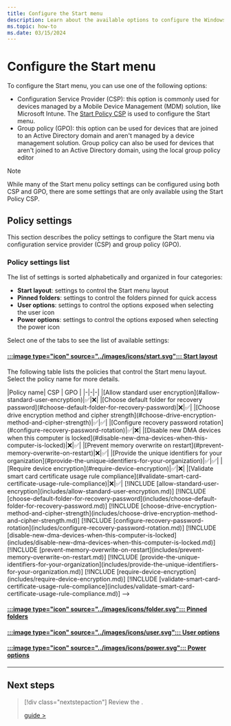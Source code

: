```yaml
---
title: Configure the Start menu
description: Learn about the available options to configure the Windows Start menu and how to configure them via Configuration Service Providers (CSP) or group policy (GPO).
ms.topic: how-to
ms.date: 03/15/2024
---
```


# Configure the Start menu

To configure the Start menu, you can use one of the following options:

- Configuration Service Provider (CSP): this option is commonly used for devices managed by a Mobile Device Management (MDM) solution, like Microsoft Intune. The [Start Policy CSP][WIN-1] is used to configure the Start menu.
- Group policy (GPO): this option can be used for devices that are joined to an Active Directory domain and aren't managed by a device management solution. Group policy can also be used for devices that aren't joined to an Active Directory domain, using the local group policy editor

> [!NOTE]
> While many of the Start menu policy settings can be configured using both CSP and GPO, there are some settings that are only available using the Start Policy CSP.

## Policy settings

This section describes the policy settings to configure the Start menu via configuration service provider (CSP) and group policy (GPO).

### Policy settings list

The list of settings is sorted alphabetically and organized in four categories:

- **Start layout**: settings to control the Start menu layout
- **Pinned folders**: settings to control the folders pinned for quick access
- **User options**: settings to control the options exposed when selecting the user icon
- **Power options**: settings to control the options exposed when selecting the power icon

Select one of the tabs to see the list of available settings:

#### [:::image type="icon" source="../images/icons/start.svg"::: **Start layout**](#tab/start)

The following table lists the policies that control the Start menu layout. Select the policy name for more details.

<!-->
|Policy name| CSP | GPO |
|-|-|-|
|[Allow standard user encryption](#allow-standard-user-encryption)|✅|❌|
|[Choose default folder for recovery password](#choose-default-folder-for-recovery-password)|❌|✅|
|[Choose drive encryption method and cipher strength](#choose-drive-encryption-method-and-cipher-strength)|✅|✅|
|[Configure recovery password rotation](#configure-recovery-password-rotation)|✅|❌|
|[Disable new DMA devices when this computer is locked](#disable-new-dma-devices-when-this-computer-is-locked)|❌|✅|
|[Prevent memory overwrite on restart](#prevent-memory-overwrite-on-restart)|❌|✅|
|[Provide the unique identifiers for your organization](#provide-the-unique-identifiers-for-your-organization)|✅|✅|
|[Require device encryption](#require-device-encryption)|✅|❌|
|[Validate smart card certificate usage rule compliance](#validate-smart-card-certificate-usage-rule-compliance)|❌|✅|

[!INCLUDE [allow-standard-user-encryption](includes/allow-standard-user-encryption.md)]
[!INCLUDE [choose-default-folder-for-recovery-password](includes/choose-default-folder-for-recovery-password.md)]
[!INCLUDE [choose-drive-encryption-method-and-cipher-strength](includes/choose-drive-encryption-method-and-cipher-strength.md)]
[!INCLUDE [configure-recovery-password-rotation](includes/configure-recovery-password-rotation.md)]
[!INCLUDE [disable-new-dma-devices-when-this-computer-is-locked](includes/disable-new-dma-devices-when-this-computer-is-locked.md)]
[!INCLUDE [prevent-memory-overwrite-on-restart](includes/prevent-memory-overwrite-on-restart.md)]
[!INCLUDE [provide-the-unique-identifiers-for-your-organization](includes/provide-the-unique-identifiers-for-your-organization.md)]
[!INCLUDE [require-device-encryption](includes/require-device-encryption.md)]
[!INCLUDE [validate-smart-card-certificate-usage-rule-compliance](includes/validate-smart-card-certificate-usage-rule-compliance.md)]
-->

#### [:::image type="icon" source="../images/icons/folder.svg"::: **Pinned folders**](#tab/folders)

#### [:::image type="icon" source="../images/icons/user.svg"::: **User options**](#tab/user)

#### [:::image type="icon" source="../images/icons/power.svg"::: **Power options**](#tab/power)

---

## Next steps

> [!div class="nextstepaction"]
> Review the .
>
>
> [guide >](guide.md)

<!--links-->

[WIN-1]: /windows/client-management/mdm/policy-csp-start


<!--

## Start

[ConfigureStartPins](/windows/client-management/mdm/policy-csp-start#configurestartpins)
[DisableContextMenus](/windows/client-management/mdm/policy-csp-start#disablecontextmenus)
[ForceStartSize](/windows/client-management/mdm/policy-csp-start#forcestartsize)
[HideAppList](/windows/client-management/mdm/policy-csp-start#hideapplist)
[HideFrequentlyUsedApps](/windows/client-management/mdm/policy-csp-start#hidefrequentlyusedapps)
[HideRecentJumplists](/windows/client-management/mdm/policy-csp-start#hiderecentjumplists)
[HideRecentlyAddedApps](/windows/client-management/mdm/policy-csp-start#hiderecentlyaddedapps)
[HideRecommendedPersonalizedSites](/windows/client-management/mdm/policy-csp-start#hiderecommendedpersonalizedsites)
[HideRecommendedSection](/windows/client-management/mdm/policy-csp-start#hiderecommendedsection)
[ImportEdgeAssets](/windows/client-management/mdm/policy-csp-start#importedgeassets)
[ShowOrHideMostUsedApps](/windows/client-management/mdm/policy-csp-start#showorhidemostusedapps)
[StartLayout](/windows/client-management/mdm/policy-csp-start#startlayout)

### Pinned folders

[AllowPinnedFolderDocuments](/windows/client-management/mdm/policy-csp-start#allowpinnedfolderdocuments)
[AllowPinnedFolderDownloads](/windows/client-management/mdm/policy-csp-start#allowpinnedfolderdownloads)
[AllowPinnedFolderFileExplorer](/windows/client-management/mdm/policy-csp-start#allowpinnedfolderfileexplorer)
[AllowPinnedFolderHomeGroup](/windows/client-management/mdm/policy-csp-start#allowpinnedfolderhomegroup)
[AllowPinnedFolderMusic](/windows/client-management/mdm/policy-csp-start#allowpinnedfoldermusic)
[AllowPinnedFolderNetwork](/windows/client-management/mdm/policy-csp-start#allowpinnedfoldernetwork)
[AllowPinnedFolderPersonalFolder](/windows/client-management/mdm/policy-csp-start#allowpinnedfolderpersonalfolder)
[AllowPinnedFolderPictures](/windows/client-management/mdm/policy-csp-start#allowpinnedfolderpictures)
[AllowPinnedFolderSettings](/windows/client-management/mdm/policy-csp-start#allowpinnedfoldersettings)
[AllowPinnedFolderVideos](/windows/client-management/mdm/policy-csp-start#allowpinnedfoldervideos)

### User

[HideChangeAccountSettings](/windows/client-management/mdm/policy-csp-start#hidechangeaccountsettings)
[HideLock](/windows/client-management/mdm/policy-csp-start#hidelock)
[HideSignOut](/windows/client-management/mdm/policy-csp-start#hidesignout)
[HideSwitchAccount](/windows/client-management/mdm/policy-csp-start#hideswitchaccount)
[HideUserTile](/windows/client-management/mdm/policy-csp-start#hideusertile)

### Power

[HideHibernate](/windows/client-management/mdm/policy-csp-start#hidehibernate)
[HidePowerButton](/windows/client-management/mdm/policy-csp-start#hidepowerbutton)
[HideRestart](/windows/client-management/mdm/policy-csp-start#hiderestart)
[HideShutDown](/windows/client-management/mdm/policy-csp-start#hideshutdown)
[HideSleep](/windows/client-management/mdm/policy-csp-start#hidesleep)

## Taskbar

[DisableControlCenter](/windows/client-management/mdm/policy-csp-start#disablecontrolcenter)
[DisableEditingQuickSettings](/windows/client-management/mdm/policy-csp-start#disableeditingquicksettings)
[HidePeopleBar](/windows/client-management/mdm/policy-csp-start#hidepeoplebar)
[HideTaskViewButton](/windows/client-management/mdm/policy-csp-start#hidetaskviewbutton)
[NoPinningToTaskbar](/windows/client-management/mdm/policy-csp-start#nopinningtotaskbar)
[SimplifyQuickSettings](/windows/client-management/mdm/policy-csp-start#simplifyquicksettings)
>